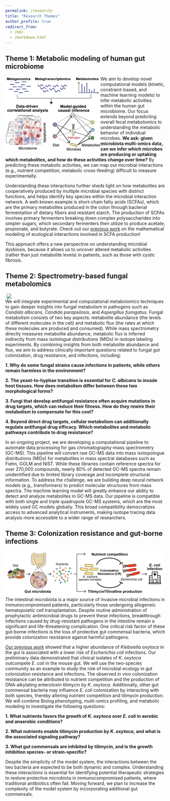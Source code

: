 ```yaml
---
permalink: /research/
title: "Research Themes"
author_profile: true
redirect_from: 
  - /md/
  - /markdown.html
---
```


## Theme 1: Metabolic modeling of human gut microbiome
<img src="../images/Theme1_schematic.png" align="left" width="300px"/>
<p>We aim to develop novel computational models (kinetic, constraint-based, and machine learning models) to infer metabolic activities within the human gut microbiome. Our focus extends beyond predicting overall fecal metabolomics to understanding the metabolic behavior of individual microbes. <strong>We ask: given microbiota multi-omics data, can we infer which microbes are producing or uptaking which metabolites, and how do these activities change over time?</strong> By predicting these metabolic activities, we can map out microbial interactions (e.g., nutrient competition, metabolic cross-feeding) difficult to measure experimentally.</p>

Understanding these interactions further sheds light on how metabolites are cooperatively produced by multiple microbial species with distinct functions, and helps identify key species within the microbial interaction network. A well-known example is short-chain fatty acids (SCFAs), which are the primary metabolites produced in the colon through bacterial fermentation of dietary fibers and resistant starch. The production of SCFAs involves primary fermenters breaking down complex polysaccharides into simpler sugars, which secondary fermenters then utilize to produce acetate, propionate, and butyrate. Check out our [previous work](https://academic.oup.com/ismej/article/16/8/2040/7474293) on the mathematical modeling of ecological interactions involved in SCFA production!

This approach offers a new perspective on understanding microbial dysbiosis, because it allows us to uncover altered metabolic activities (rather than just metabolite levels) in patients, such as those with cystic fibrosis.
<br clear="left"/>

## Theme 2: Spectrometry-based fungal metabolomics
<img src="../images/Theme2_schematic.png" align="right" width="500px"/>
<p>We will integrate experimental and computational metabolomics techniques to gain deeper insights into fungal metabolism in pathogens such as <i>Candida albicans</i>, <i>Candida parapsilosis</i>, and <i>Aspergillus fumigatus</i>. Fungal metabolism consists of two key aspects: metabolite abundance (the levels of different molecules in the cell) and metabolic flux (the rates at which these molecules are produced and consumed). While mass spectrometry directly measures metabolite abundance, metabolic flux is inferred indirectly from mass isotologue distributions (MIDs) in isotope labeling experiments. By combining insights from both metabolite abundance and flux, we aim to address clinically important questions related to fungal gut colonization, drug resistance, and infections, including:</p>
  <p><strong>1.	Why do some fungal strains cause infections in patients, while others remain harmless in the environment?</strong></p>
	<p><strong>2.	The yeast-to-hyphae transition is essential for <i>C. albicans</i> to invade host tissues. How does metabolism differ between these two morphological forms?</strong> </p>
	<p><strong>3.	Fungi that develop antifungal resistance often acquire mutations in drug targets, which can reduce their fitness. How do they rewire their metabolism to compensate for this cost?</strong> </p>
	<p><strong>4.	Beyond direct drug targets, cellular metabolism can additionally regulate antifungal drug efficacy. Which metabolites and metabolic pathways contribute to drug resistance?</strong> </p></p>
<p>In an ongoing project, we are developing a computational pipeline to automate data processing for gas chromatography-mass spectrometry (GC-MS). This pipeline will convert raw GC-MS data into mass isotopologue distributions (MIDs) for metabolites in mass spectral databases such as Fiehn, GOLM and NIST. While these libraries contain reference spectra for over 270,000 compounds, nearly 80% of detected GC-MS spectra remain unidentified due to limited library coverage and incomplete structural information. To address the challenge, we are building deep neural network models (e.g., transformers) to predict molecular structures from mass spectra. The machine learning model will greatly enhance our ability to detect and analyze metabolites in GC-MS data. Our pipeline is compatible with both single and triple quadrupole GC-MS systems, which are the most widely used GC models globally. This broad compatibility democratizes access to advanced analytical instruments, making isotope tracing data analysis more accessible to a wider range of researchers.</p>

## Theme 3: Colonization resistance and gut-borne infections
<img src="../images/Theme3_schematic.png" align="left" width="500px"/>
<p>The intestinal microbiota is a major source of invasive microbial infections in immunocompromised patients, particularly those undergoing allogeneic hematopoietic cell transplantation. Despite routine administration of prophylactic antimicrobial drugs to prevent these infections, breakthrough infections caused by drug-resistant pathogens in the intestine remain a significant and life-threatening complication. One critical risk factor of these gut-borne infections is the loss of protective gut commensal bacteria, which provide colonization resistance against harmful pathogens.</p>
	
[Our previous work](https://www.cell.com/cell-host-microbe/fulltext/S1931-3128(23)00220-2?dgcid=raven_jbs_etoc_email) showed that a higher abundance of <i>Klebsiella oxytoca</i> in the gut is associated with a lower risk of <i>Escherichia coli</i> infections. Our preliminary data demonstrated that clinical isolates of <i>K. oxytoca</i> outcompete <i>E. coli</i> in the mouse gut. We will use the two-species community as an example to study the role of microbial ecology in gut colonization resistance and infections. The observed <i>in vivo</i> colonization resistance can be attributed to nutrient competition and the production of DNA-alkylating enterotoxin tilimycin by <i>K. oxytoca</i>. Additionally, other gut commensal bacteria may influence <i>E. coli</i> colonization by interacting with both species, thereby altering nutrient competition and tilimycin production</i>. We will combine Biolog phenotyping, multi-omics profiling, and metabolic modeling to investigate the following questions:</p>
  <p><strong>1.	What nutrients favors the growth of <i>K. oxytoca</i> over <i>E. coli</i> in aerobic and anaerobic conditions?</strong></p>
	<p><strong>2. What nutrients enable tilimycin production by <i>K. oxytoca</i>, and what is the associated signaling pathway?</strong></p>
	<p><strong>3. What gut commensals are inhibited by tilimycin, and is the growth inhibition species- or strain-specific?</strong> </p>

Despite the simplicity of the model system, the interactions between the two bacteria are expected to be both dynamic and complex. Understanding these interactions is essential for identifying potential therapeutic strategies to restore protective microbiota in immunocompromised patients, where traditional antibiotics often fail. Moving forward, we plan to increase the complexity of the model system by incorporating additional gut commensals.


